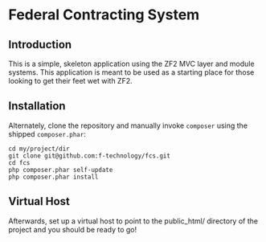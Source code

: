 Federal Contracting System
==========================

Introduction
------------
This is a simple, skeleton application using the ZF2 MVC layer and module
systems. This application is meant to be used as a starting place for those
looking to get their feet wet with ZF2.

Installation
------------
Alternately, clone the repository and manually invoke `composer` using the shipped
`composer.phar`:

    cd my/project/dir
    git clone git@github.com:f-technology/fcs.git
    cd fcs
    php composer.phar self-update
    php composer.phar install

Virtual Host
------------
Afterwards, set up a virtual host to point to the public_html/ directory of the
project and you should be ready to go!
